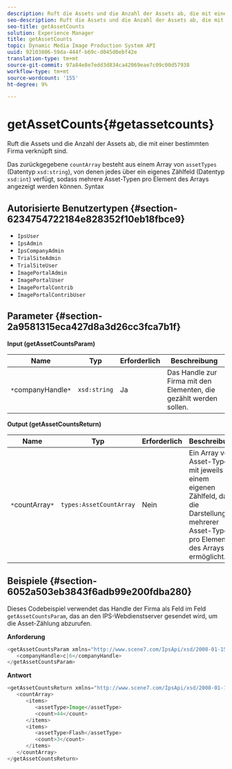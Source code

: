 ```yaml
---
description: Ruft die Assets und die Anzahl der Assets ab, die mit einer bestimmten Firma verknüpft sind.
seo-description: Ruft die Assets und die Anzahl der Assets ab, die mit einer bestimmten Firma verknüpft sind.
seo-title: getAssetCounts
solution: Experience Manager
title: getAssetCounts
topic: Dynamic Media Image Production System API
uuid: 92103806-59da-444f-b69c-d045d0ebf42e
translation-type: tm+mt
source-git-commit: 97a84e8e7edd3d834ca42069eae7c09c00d57938
workflow-type: tm+mt
source-wordcount: '155'
ht-degree: 9%

---
```



# getAssetCounts{#getassetcounts}

Ruft die Assets und die Anzahl der Assets ab, die mit einer bestimmten Firma verknüpft sind.

Das zurückgegebene `countArray` besteht aus einem Array von `assetTypes` (Datentyp `xsd:string`), von denen jedes über ein eigenes Zählfeld (Datentyp `xsd:int`) verfügt, sodass mehrere Asset-Typen pro Element des Arrays angezeigt werden können.
Syntax

## Autorisierte Benutzertypen {#section-6234754722184e828352f10eb18fbce9}

* `IpsUser`
* `IpsAdmin`
* `IpsCompanyAdmin`
* `TrialSiteAdmin`
* `TrialSiteUser`
* `ImagePortalAdmin`
* `ImagePortalUser`
* `ImagePortalContrib`
* `ImagePortalContribUser`

## Parameter {#section-2a9581315eca427d8a3d26cc3fca7b1f}

**Input (getAssetCountsParam)**

| Name | Typ | Erforderlich | Beschreibung |
|---|---|---|---|
| `*`companyHandle`*` | `xsd:string` | Ja | Das Handle zur Firma mit den Elementen, die gezählt werden sollen. |

**Output (getAssetCountsReturn)**

| Name | Typ | Erforderlich | Beschreibung |
|---|---|---|---|
| `*`countArray`*` | `types:AssetCountArray` | Nein | Ein Array von Asset-Typen mit jeweils einem eigenen Zählfeld, das die Darstellung mehrerer Asset-Typen pro Element des Arrays ermöglicht. |

## Beispiele {#section-6052a503eb3843f6adb99e200fdba280}

Dieses Codebeispiel verwendet das Handle der Firma als Feld im Feld `getAssetCountsParam`, das an den IPS-Webdienstserver gesendet wird, um die Asset-Zählung abzurufen.

**Anforderung**

```java
<getAssetCountsParam xmlns="http://www.scene7.com/IpsApi/xsd/2008-01-15">
   <companyHandle>c|6</companyHandle>
</getAssetCountsParam>
```

**Antwort**

```java
<getAssetCountsReturn xmlns="http://www.scene7.com/IpsApi/xsd/2008-01-15">
   <countArray>
      <items>
         <assetType>Image</assetType>
         <count>44</count>
      </items>
      <items>
         <assetType>Flash</assetType>
         <count>3</count>
      </items>
   </countArray>
</getAssetCountsReturn>
```

